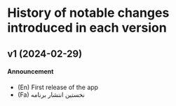 # History of notable changes introduced in each version

## v1 (2024-02-29)
#### Announcement
  - (En) First release of the app
  - (Fa) نخستین انتشار برنامه

